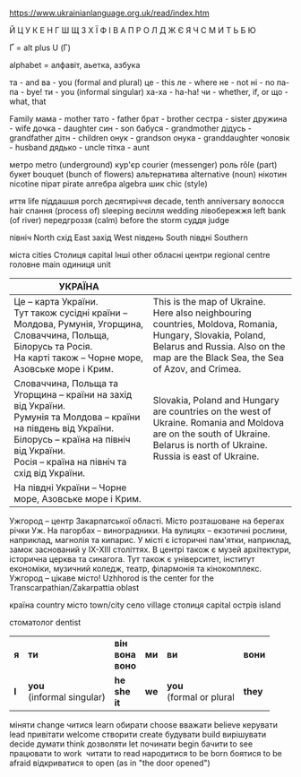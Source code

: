 https://www.ukrainianlanguage.org.uk/read/index.htm

Й Ц У К Е Н Г Ш Щ З Х Ї
Ф І В А П Р О Л Д Ж Є
Я Ч С М И Т Ь Б Ю

Ґ = alt plus U (Г)

alphabet = алфавіт, аьетка, азбука

та - and
ва - you (formal and plural)
це - this
ле - where
не - not
ні - no
па-па - bye! 
ти - you (informal singular)
ха-ха - ha-ha!
чи - whether, if, or
що - what, that

Family
мама - mother
тато - father
брат - brother
сестра - sister
дружина - wife
дочка - daughter
син - son
бабуся - grandmother
дідусь - grandfather
дітн - children
онук - grandson
онука - granddaughter
чоловік - husband
дядько - uncle
тітка - aunt


метро	metro (underground)
кур'єр	courier (messenger)
роль	rôle (part)
букет	bouquet (bunch of flowers)
альтернатива	alternative (noun)
нікотин	nicotine
пірат	pirate
алгебра	algebra
шик	chic (style)

иття	life
піддашшя	porch
десятиріччя	decade, tenth anniversary
волосся	hair
спання	(process of) sleeping
весілля	wedding
лівобережжя	left bank (of river)
передгроззя	(calm) before the storm
суддя	judge

північ North
схід East
захід West
південь South
півдні Southern

міста cities
Столиця capital
Інші other
обласні центри regional centre
головне main
одиниця unit


| УКРАЇНА                                                                                                                                                                                                                 |                                                                                                                                                                                                |
| ----------------------------------------------------------------------------------------------------------------------------------------------------------------------------------------------------------------------- | ---------------------------------------------------------------------------------------------------------------------------------------------------------------------------------------------- |
| Це – карта України.  <br>Тут також сусідні країни – Молдова, Румунія, Угорщина, Словаччина, Польща, Білорусь та Росія.  <br>На карті також – Чорне море, Азовське море і Крим.                                          | This is the map of Ukraine. Here also neighbouring countries, Moldova, Romania, Hungary, Slovakia, Poland, Belarus and Russia. Also on the map are the Black Sea, the Sea of Azov, and Crimea. |
| Словаччина, Польща та Угорщина – країни на захід від України.  <br>Румунія та Молдова – країни на південь від України.  <br>Білорусь – країна на північ від України.  <br>Росія – країна на північ та схід від України. | Slovakia, Poland and Hungary are countries on the west of Ukraine. Romania and Moldova are on the south of Ukraine. Belarus is north of Ukraine. Russia is east of Ukraine.                    |
| На півдні України – Чорне море, Азовське море і Крим.                                                                                                                                                                   |                                                                                                                                                                                                |

Ужгород – центр Закарпатської області. Місто розташоване на берегах річки Уж.
На пагорбах – виноградники. На вулицях – екзотичні рослини, наприклад, магнолія та кипарис. У місті є історичні пам'ятки, наприклад, замок заснований у ІХ-ХІІІ століттях. В центрі також є музей архітектури, історична церква та синагога. Тут також є університет, інститут економіки, музичний коледж, театр, філармонія та кінокомплекс. Ужгород – цікаве місто!
Uzhhorod is the center for the Transcarpathian/Zakarpattia oblast



країна	country
місто	town/city
село	village
столиця	capital
острів	island

стоматолог dentist

|       |                                  |                             |              |                                |          |
| ----- | -------------------------------- | --------------------------- | ------------ | ------------------------------ | -------- |
| **я** | **ти**                           | **він  <br>вона  <br>воно** | **ми**       | **ви**                         | **вони** |
| **I** | **you  <br>**(informal singular) | **he  <br>she  <br>it**     | **we  <br>** | **you  <br>**(formal or plural | **they** |
міняти	change
читися learn
обирати choose
вважати believe
керувати	lead
привітати welcome
створити	create
будувати build
вирішувати decide
думати think
дозволяти let
починати begin
бачити	to see
працювати	to work 
читати	to read
народитися	to be born
боятися	to be afraid
відкриватися	to open (as in "the door opened")